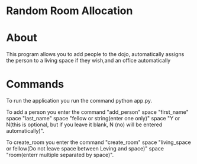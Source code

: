 # Random Room Allocation

# About
This program allows you to add people to the dojo, automatically assigns the person to a living space if they wish,and an office automatically

# Commands
To run the application you run the command python app.py.

To add a person you enter the command "add_person" space "first_name" space "last_name" space "fellow or string(enter one only)" space "Y or N(this is optional, but if you leave it blank, N (no) will be entered automatically)".

To create_room you enter the command "create_room" space "living_space or fellow(Do not leave space between Leving and space)" space "room(enterr multiple separated by space)".
